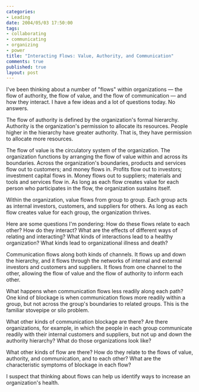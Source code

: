 ```yaml
--- 
categories: 
- Leading
date: 2004/05/03 17:50:00
tags: 
- collaborating
- communicating
- organizing
- power
title: "Interacting Flows: Value, Authority, and Communication"
comments: true
published: true
layout: post
---
```


<p> I've been thinking about a number of "flows" within organizations — the flow of authority, the flow of value, and the flow of communication — and how they interact.  I have a few ideas and a lot of questions today.  No answers. </p>
<p> The flow of authority is defined by the organization's formal hierarchy.  Authority is the organization's permission to allocate its resources.  People higher in the hierarchy have greater authority.  That is, they have permission to allocate more resources. </p>
<p> The flow of value is the circulatory system of the organization.  The organization functions by arranging the flow of value within and across its boundaries.  Across the organization's boundaries, products and services flow out to customers; and money flows in.  Profits flow out to investors; investment capital flows in.  Money flows out to suppliers; materials and tools and services flow in.  As long as each flow creates value for each person who participates in the flow, the organization sustains itself. </p>
<p> Within the organization, value flows from group to group.  Each group acts as internal investors, customers, and suppliers for others.  As long as each flow creates value for each group, the organization thrives. </p>
<p> Here are some questions I'm pondering:  How do these flows relate to each other?  How do they interact?  What are the effects of different ways of relating and interacting?  What kinds of interactions lead to a healthy organization?  What kinds lead to organizational illness and death? </p>
<p> Communication flows along both kinds of channels.  It flows up and down the hierarchy, and it flows through the networks of internal and external investors and customers and suppliers.  It flows from one channel to the other, allowing the flow of value and the flow of authority to inform each other. </p>
<p> What happens when communication flows less readily along each path?  One kind of blockage is when communication flows more readily within a group, but not across the group's boundaries to related groups.  This is the familiar stovepipe or silo problem. </p>
<p> What other kinds of communication blockage are there?  Are there organizations, for example, in which the people in each group communicate readily with their internal customers and suppliers, but not up and down the authority hierarchy?  What do those organizations look like? </p>
<p> What other kinds of flow are there?  How do they relate to the flows of value, authority, and communication, and to each other?  What are the characteristic symptoms of blockage in each flow? </p>
<p> I suspect that thinking about flows can help us identify ways to increase an organization's health. </p>
